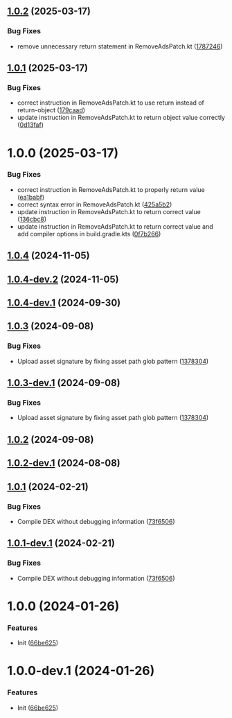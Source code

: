 ## [1.0.2](https://github.com/dtricks/patch-angulus/compare/v1.0.1...v1.0.2) (2025-03-17)


### Bug Fixes

* remove unnecessary return statement in RemoveAdsPatch.kt ([1787246](https://github.com/dtricks/patch-angulus/commit/17872462c1fd52b3f53eb8ed5bd2bf7386a45b6a))

## [1.0.1](https://github.com/dtricks/patch-angulus/compare/v1.0.0...v1.0.1) (2025-03-17)


### Bug Fixes

* correct instruction in RemoveAdsPatch.kt to use return instead of return-object ([179caad](https://github.com/dtricks/patch-angulus/commit/179caadb9c9b6c808024d3d7caa5f86d0faff5f8))
* update instruction in RemoveAdsPatch.kt to return object value correctly ([0d13faf](https://github.com/dtricks/patch-angulus/commit/0d13faf035ddef7951af29070dc1b061774c24cb))

# 1.0.0 (2025-03-17)


### Bug Fixes

* correct instruction in RemoveAdsPatch.kt to properly return value ([ea1babf](https://github.com/dtricks/patch-angulus/commit/ea1babf68ad27817b78cac327f21656faa35a696))
* correct syntax error in RemoveAdsPatch.kt ([425a5b2](https://github.com/dtricks/patch-angulus/commit/425a5b2da2064effd99212231014ed0dfb46d84e))
* update instruction in RemoveAdsPatch.kt to return correct value ([136cbc8](https://github.com/dtricks/patch-angulus/commit/136cbc8e5be4a48cb72cc711a67e13ac3adf58fa))
* update instruction in RemoveAdsPatch.kt to return correct value and add compiler options in build.gradle.kts ([0f7b266](https://github.com/dtricks/patch-angulus/commit/0f7b2667835bd6de61583ad7308b5b1ca9fdc140))

## [1.0.4](https://github.com/ReVanced/revanced-patches-template/compare/v1.0.3...v1.0.4) (2024-11-05)

## [1.0.4-dev.2](https://github.com/ReVanced/revanced-patches-template/compare/v1.0.4-dev.1...v1.0.4-dev.2) (2024-11-05)

## [1.0.4-dev.1](https://github.com/ReVanced/revanced-patches-template/compare/v1.0.3...v1.0.4-dev.1) (2024-09-30)

## [1.0.3](https://github.com/ReVanced/revanced-patches-template/compare/v1.0.2...v1.0.3) (2024-09-08)


### Bug Fixes

* Upload asset signature by fixing asset path glob pattern ([1378304](https://github.com/ReVanced/revanced-patches-template/commit/1378304809092e1f5a5c8fb4beb0964496222059))

## [1.0.3-dev.1](https://github.com/ReVanced/revanced-patches-template/compare/v1.0.2...v1.0.3-dev.1) (2024-09-08)


### Bug Fixes

* Upload asset signature by fixing asset path glob pattern ([1378304](https://github.com/ReVanced/revanced-patches-template/commit/1378304809092e1f5a5c8fb4beb0964496222059))

## [1.0.2](https://github.com/ReVanced/revanced-patches-template/compare/v1.0.1...v1.0.2) (2024-09-08)

## [1.0.2-dev.1](https://github.com/ReVanced/revanced-patches-template/compare/v1.0.1...v1.0.2-dev.1) (2024-08-08)

## [1.0.1](https://github.com/ReVanced/revanced-patches-template/compare/v1.0.0...v1.0.1) (2024-02-21)


### Bug Fixes

* Compile DEX without debugging information ([73f6506](https://github.com/ReVanced/revanced-patches-template/commit/73f6506bccc01e5622a6e19bedcf6d54d3f701c7))

## [1.0.1-dev.1](https://github.com/ReVanced/revanced-patches-template/compare/v1.0.0...v1.0.1-dev.1) (2024-02-21)


### Bug Fixes

* Compile DEX without debugging information ([73f6506](https://github.com/ReVanced/revanced-patches-template/commit/73f6506bccc01e5622a6e19bedcf6d54d3f701c7))

# 1.0.0 (2024-01-26)


### Features

* Init ([66be625](https://github.com/ReVanced/revanced-patches-template/commit/66be625f25ee2d678dac62a5bf4daa631284f8f6))

# 1.0.0-dev.1 (2024-01-26)


### Features

* Init ([66be625](https://github.com/ReVanced/revanced-patches-template/commit/66be625f25ee2d678dac62a5bf4daa631284f8f6))
